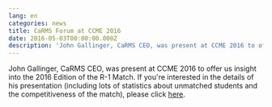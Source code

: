 ```yaml
---
lang: en
categories: news
title: CaRMS Forum at CCME 2016
date: 2016-05-03T00:00:00.000Z
description: 'John Gallinger, CaRMS CEO, was present at CCME 2016 to offer us insight into the 2016 Edition of the R-1 Match.'
---
```



John Gallinger, CaRMS CEO, was present at CCME 2016 to offer us insight into the 2016 Edition of the R-1 Match. If you're interested in the details of his presentation (including lots of statistics about unmatched students and the competitiveness of the match), please click [here](http://www.carms.ca/en/news/2016-carms-forum-presentation-available-online/).